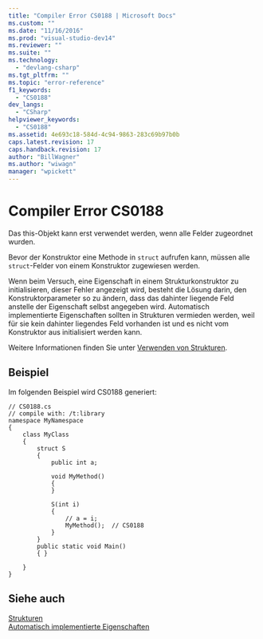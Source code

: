 ```yaml
---
title: "Compiler Error CS0188 | Microsoft Docs"
ms.custom: ""
ms.date: "11/16/2016"
ms.prod: "visual-studio-dev14"
ms.reviewer: ""
ms.suite: ""
ms.technology: 
  - "devlang-csharp"
ms.tgt_pltfrm: ""
ms.topic: "error-reference"
f1_keywords: 
  - "CS0188"
dev_langs: 
  - "CSharp"
helpviewer_keywords: 
  - "CS0188"
ms.assetid: 4e693c18-584d-4c94-9863-283c69b97b0b
caps.latest.revision: 17
caps.handback.revision: 17
author: "BillWagner"
ms.author: "wiwagn"
manager: "wpickett"
---
```

# Compiler Error CS0188
Das this\-Objekt kann erst verwendet werden, wenn alle Felder zugeordnet wurden.  
  
 Bevor der Konstruktor eine Methode in `struct` aufrufen kann, müssen alle `struct`\-Felder von einem Konstruktor zugewiesen werden.  
  
 Wenn beim Versuch, eine Eigenschaft in einem Strukturkonstruktor zu initialisieren, dieser Fehler angezeigt wird, besteht die Lösung darin, den Konstruktorparameter so zu ändern, dass das dahinter liegende Feld anstelle der Eigenschaft selbst angegeben wird.  Automatisch implementierte Eigenschaften sollten in Strukturen vermieden werden, weil für sie kein dahinter liegendes Feld vorhanden ist und es nicht vom Konstruktor aus initialisiert werden kann.  
  
 Weitere Informationen finden Sie unter [Verwenden von Strukturen](../../../csharp/programming-guide/classes-and-structs/using-structs.md).  
  
## Beispiel  
 Im folgenden Beispiel wird CS0188 generiert:  
  
```  
// CS0188.cs  
// compile with: /t:library  
namespace MyNamespace  
{  
    class MyClass  
    {  
        struct S  
        {  
            public int a;  
  
            void MyMethod()  
            {  
            }  
  
            S(int i)  
            {  
                // a = i;  
                MyMethod();  // CS0188  
            }  
        }  
        public static void Main()  
        { }  
  
    }  
}  
```  
  
## Siehe auch  
 [Strukturen](../../../csharp/programming-guide/classes-and-structs/structs.md)   
 [Automatisch implementierte Eigenschaften](../../../csharp/programming-guide/classes-and-structs/auto-implemented-properties.md)